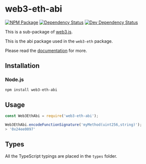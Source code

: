# web3-eth-abi

[![NPM Package][npm-image]][npm-url] [![Dependency Status][deps-image]][deps-url] [![Dev Dependency Status][deps-dev-image]][deps-dev-url]

This is a sub-package of [web3.js][repo].

This is the abi package used in the `web3-eth` package.

Please read the [documentation][docs] for more.

## Installation

### Node.js

```bash
npm install web3-eth-abi
```

## Usage

```js
const Web3EthAbi = require('web3-eth-abi');

Web3EthAbi.encodeFunctionSignature('myMethod(uint256,string)');
> '0x24ee0097'
```

## Types

All the TypeScript typings are placed in the `types` folder.

[docs]: http://web3js.readthedocs.io/en/1.0/
[repo]: https://github.com/XinFinOrg/XDC3
[npm-image]: https://img.shields.io/npm/v/web3-eth-abi.svg
[npm-url]: https://npmjs.org/package/web3-eth-abi
[deps-image]: https://david-dm.org/XinFinOrg/XDC3/1.x/status.svg?path=packages/web3-eth-abi
[deps-url]: https://david-dm.org/XinFinOrg/XDC3/1.x?path=packages/web3-eth-abi
[deps-dev-image]: https://david-dm.org/XinFinOrg/XDC3/1.x/dev-status.svg?path=packages/web3-eth-abi
[deps-dev-url]: https://david-dm.org/XinFinOrg/XDC3/1.x?type=dev&path=packages/web3-eth-abi
